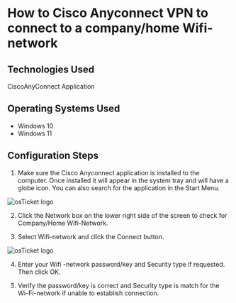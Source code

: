 
<h1>How to Cisco Anyconnect VPN to connect to a company/home Wifi- network</h1>

<h2>Technologies Used</h2>

CiscoAnyConnect Application

<h2>Operating Systems Used </h2>

- Windows 10</b> 
- Windows 11</b> 

<h2>Configuration Steps</h2>

1.	Make sure the Cisco Anyconnect application is installed to the computer. Once installed it will appear in the system tray and will have a globe icon. You can also search for the application in the Start Menu.
<img src="https://i.imgur.com/RlrS91u.jpg" alt="osTicket logo"/>

2.	Click the Network box on the lower right side of the screen to check for Company/Home Wifi-Network. 

3.	Select Wifi-network and click the Connect button.
<img src="https://i.imgur.com/R8Fpd5w.jpg" alt="osTicket logo"/>


4.	Enter your Wifi -network password/key and Security type if requested. Then click OK.

5.	Verify the password/key is correct and Security type is match for the Wi-Fi-network if unable to establish connection.



